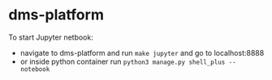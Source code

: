 # dms-platform

To start Jupyter netbook:
- navigate to dms-platform and run `make jupyter` and go to localhost:8888
- or inside python container run `python3 manage.py shell_plus --notebook`